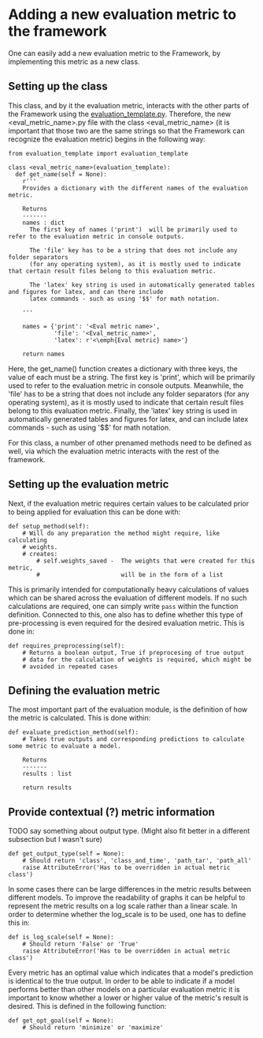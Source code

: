 # Adding a new evaluation metric to the framework

One can easily add a new evaluation metric to the Framework, by implementing this metric as a new class.

## Setting up the class

This class, and by it the evaluation metric, interacts with the other parts of the Framework using the [evaluation_template.py](https://github.com/julianschumann/General-Framework/blob/main/Framework/Evaluation_metrics/evaluation_template.py). Therefore, the new <eval_metric_name>.py file with the class <eval_metric_name> (it is important that those two are the same strings so that the Framework can recognize the evaluation metric) begins in the following way:

```
from evaluation_template import evaluation_template

class <eval_metric_name>(evaluation_template):
  def get_name(self = None):
    r'''
    Provides a dictionary with the different names of the evaluation metric.
        
    Returns
    -------
    names : dict
      The first key of names ('print')  will be primarily used to refer to the evaluation metric in console outputs. 
            
      The 'file' key has to be a string that does not include any folder separators 
      (for any operating system), as it is mostly used to indicate that certain result files belong to this evaluation metric. 
            
      The 'latex' key string is used in automatically generated tables and figures for latex, and can there include 
      latex commands - such as using '$$' for math notation.
        
    '''

    names = {'print': '<Eval metric name>',
             'file': '<Eval_metric_name>',
             'latex': r'<\emph{Eval metric} name>'}

    return names
```

Here, the get_name() function creates a dictionary with three keys, the value of each must be a string. The first key is 'print', which will be primarily used to refer to the evaluation metric in console outputs. Meanwhile, the 'file' has to be a string that does not include any folder separators (for any operating system), as it is mostly used to indicate that certain result files belong to this evaluation metric. Finally, the 'latex' key string is used in automatically generated tables and figures for latex, and can include latex commands - such as using '$$' for math notation.

For this class, a number of other prenamed methods need to be defined as well, via which the evaluation metric interacts with the rest of the framework.

## Setting up the evaluation metric

Next, if the evaluation metric requires certain values to be calculated prior to being applied for evaluation this can be done with:

```
def setup_method(self):
    # Will do any preparation the method might require, like calculating
    # weights.
    # creates:
        # self.weights_saved -  The weights that were created for this metric,
        #                       will be in the form of a list
```
This is primarily intended for computationally heavy calculations of values which can be shared across the evaluation of different models. If no such calculations are required, one can simply write `pass` within the function definition. 
Connected to this, one also has to define whether this type of pre-processing is even required for the desired evaluation metric. This is done in:

```
def requires_preprocessing(self):
    # Returns a boolean output, True if preprocesing of true output
    # data for the calculation of weights is required, which might be 
    # avoided in repeated cases
```

## Defining the evaluation metric

The most important part of the evaluation module, is the definition of how the metric is calculated. This is done within:

```
def evaluate_prediction_method(self):
    # Takes true outputs and corresponding predictions to calculate some metric to evaluate a model.

    Returns
    -------
    results : list

    return results 
```

## Provide contextual (?) metric information

TODO say something about output type. (Might also fit better in a different subsection but I wasn't sure)
```
def get_output_type(self = None):
    # Should return 'class', 'class_and_time', 'path_tar', 'path_all'
    raise AttributeError('Has to be overridden in actual metric class')
```

In some cases there can be large differences in the metric results between different models. To improve the readability of graphs it can be helpful to represent the metric results on a log scale rather than a linear scale. In order to determine whether the log_scale is to be used, one has to define this in:
```
def is_log_scale(self = None):
    # Should return 'False' or 'True'
    raise AttributeError('Has to be overridden in actual metric class')
```

Every metric has an optimal value which indicates that a model's prediction is identical to the true output. In order to be able to indicate if a model performs better than other models on a particular evaluation metric it is important to know whether a lower or higher value of the metric's result is desired. This is defined in the following function:
```
def get_opt_goal(self = None):
    # Should return 'minimize' or 'maximize'
```
